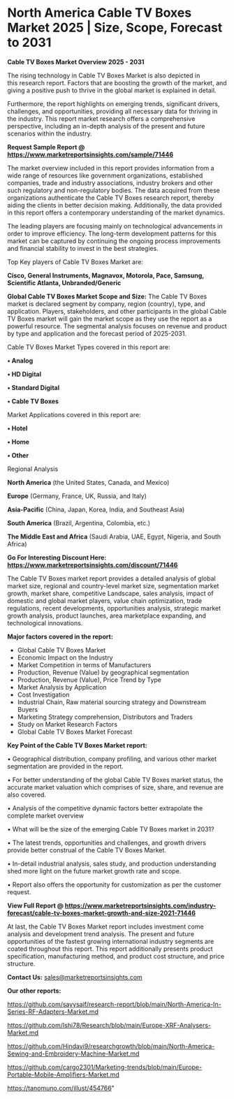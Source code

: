 # North America Cable TV Boxes Market 2025 | Size, Scope, Forecast to 2031

<Strong> Cable TV Boxes Market Overview 2025 - 2031</strong>

The rising technology in Cable TV Boxes Market is also depicted in this research report. Factors that are boosting the growth of the market, and giving a positive push to thrive in the global market is explained in detail.

Furthermore, the report highlights on emerging trends, significant drivers, challenges, and opportunities, providing all necessary data for thriving in the industry. This report market research offers a comprehensive perspective, including an in-depth analysis of the present and future scenarios within the industry.

<strong>Request Sample Report @ <a href=https://www.marketreportsinsights.com/sample/71446>https://www.marketreportsinsights.com/sample/71446</a></strong>

The market overview included in this report provides information from a wide range of resources like government organizations, established companies, trade and industry associations, industry brokers and other such regulatory and non-regulatory bodies. The data acquired from these organizations authenticate the Cable TV Boxes research report, thereby aiding the clients in better decision making. Additionally, the data provided in this report offers a contemporary understanding of the market dynamics.

The leading players are focusing mainly on technological advancements in order to improve efficiency. The long-term development patterns for this market can be captured by continuing the ongoing process improvements and financial stability to invest in the best strategies.

Top Key players of Cable TV Boxes Market are:

<strong>Cisco, General Instruments, Magnavox, Motorola, Pace, Samsung, Scientific Atlanta, Unbranded/Generic</strong>

<strong><b>Global Cable TV Boxes Market Scope and Size:</b></strong>
The Cable TV Boxes market is declared segment by company, region (country), type, and application. Players, stakeholders, and other participants in the global Cable TV Boxes market will gain the market scope as they use the report as a powerful resource. The segmental analysis focuses on revenue and product by type and application and the forecast period of 2025-2031.

Cable TV Boxes Market Types covered in this report are:

<strong>• Analog

• HD Digital

• Standard Digital

• Cable TV Boxes</strong>

Market Applications covered in this report are:

<strong>• Hotel

• Home

• Other</strong> 

Regional Analysis

<strong>North America</strong> (the United States, Canada, and Mexico)

<strong>Europe</strong> (Germany, France, UK, Russia, and Italy)

<strong>Asia-Pacific</strong> (China, Japan, Korea, India, and Southeast Asia)

<strong>South America</strong> (Brazil, Argentina, Colombia, etc.)

<strong>The Middle East and Africa</strong> (Saudi Arabia, UAE, Egypt, Nigeria, and South Africa)

<strong>Go For Interesting Discount Here: <a href=https://www.marketreportsinsights.com/discount/71446>https://www.marketreportsinsights.com/discount/71446</a></strong>

The Cable TV Boxes market report provides a detailed analysis of global market size, regional and country-level market size, segmentation market growth, market share, competitive Landscape, sales analysis, impact of domestic and global market players, value chain optimization, trade regulations, recent developments, opportunities analysis, strategic market growth analysis, product launches, area marketplace expanding, and technological innovations.

<strong><b>Major factors covered in the report:</b></strong>
<ul>
  <li>Global Cable TV Boxes Market </li>
  <li>Economic Impact on the Industry</li>
  <li>Market Competition in terms of Manufacturers</li>
  <li>Production, Revenue (Value) by geographical segmentation</li>
  <li>Production, Revenue (Value), Price Trend by Type</li>
  <li>Market Analysis by Application</li>
  <li>Cost Investigation</li>
  <li>Industrial Chain, Raw material sourcing strategy and Downstream Buyers</li>
  <li>Marketing Strategy comprehension, Distributors and Traders</li>
  <li>Study on Market Research Factors</li>
  <li>Global Cable TV Boxes Market Forecast</li>
</ul>

<strong><b>Key Point of the Cable TV Boxes Market report:</b></strong>

• Geographical distribution, company profiling, and various other market segmentation are provided in the report.

• For better understanding of the global Cable TV Boxes market status, the accurate market valuation which comprises of size, share, and revenue are also covered.

• Analysis of the competitive dynamic factors better extrapolate the complete market overview

• What will be the size of the emerging Cable TV Boxes market in 2031?

• The latest trends, opportunities and challenges, and growth drivers provide better construal of the Cable TV Boxes Market.

• In-detail industrial analysis, sales study, and production understanding shed more light on the future market growth rate and scope.

• Report also offers the opportunity for customization as per the customer request.

<strong><b>View Full Report @ <a href=https://www.marketreportsinsights.com/industry-forecast/cable-tv-boxes-market-growth-and-size-2021-71446>https://www.marketreportsinsights.com/industry-forecast/cable-tv-boxes-market-growth-and-size-2021-71446</a></b></strong>


At last, the Cable TV Boxes Market report includes investment come analysis and development trend analysis. The present and future opportunities of the fastest growing international industry segments are coated throughout this report. This report additionally presents product specification, manufacturing method, and product cost structure, and price structure.

<strong>Contact Us:</strong>
sales@marketreportsinsights.com

<strong>Our other reports:</strong>

<a href=https://github.com/sayysaif/research-report/blob/main/North-America-In-Series-RF-Adapters-Market.md>https://github.com/sayysaif/research-report/blob/main/North-America-In-Series-RF-Adapters-Market.md</a>

<a href=https://github.com/Ishi78/Research/blob/main/Europe-XRF-Analysers-Market.md>https://github.com/Ishi78/Research/blob/main/Europe-XRF-Analysers-Market.md</a>

<a href=https://github.com/Hindavi9/researchgrowth/blob/main/North-America-Sewing-and-Embroidery-Machine-Market.md>https://github.com/Hindavi9/researchgrowth/blob/main/North-America-Sewing-and-Embroidery-Machine-Market.md</a>

<a href=https://github.com/cargo2301/Marketing-trends/blob/main/Europe-Portable-Mobile-Amplifiers-Market.md>https://github.com/cargo2301/Marketing-trends/blob/main/Europe-Portable-Mobile-Amplifiers-Market.md</a>

<a href=https://tanomuno.com/illust/454766>https://tanomuno.com/illust/454766</a>"
